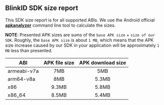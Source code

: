 ## BlinkID SDK size report

This SDK size report is for all supported ABIs. We use the Android official [**apkanalyzer**](https://developer.android.com/studio/command-line/apkanalyzer) command line tool to calculate the sizes.

**NOTE**: Presented APK sizes are sums of the `base APK size` + `size of our SDK`. Roughly, the `base APK size` is about `1 MB`, which means that the APK size increase caused by our SDK in your application will be approximately `1 MB` less than presented.

| ABI | APK file size | APK download size |
| --- |:-------------:| :----------------:|
| armeabi-v7a | 7MB | 5MB |
| arm64-v8a | 8MB | 5.3MB |
| x86 | 9.3MB | 5.8MB |
| x86_64 | 8.5MB | 5.4MB |

